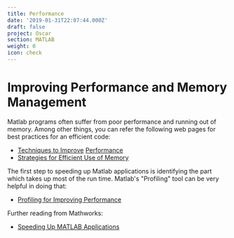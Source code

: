 ```yaml
---
title: Performance
date: '2019-01-31T22:07:44.000Z'
draft: false
project: Oscar
section: MATLAB
weight: 0
icon: check
---
```


# Improving Performance and Memory Management

Matlab programs often suffer from poor performance and running out of memory. Among other things, you can refer the following web pages for best practices for an efficient code:

* [Techniques to Improve](http://www.mathworks.com/help/matlab/matlab_prog/techniques-for-improving-performance.html) [Performance](http://www.mathworks.com/help/matlab/matlab_prog/techniques-for-improving-performance.html)
* [Strategies for Efficient Use of Memory](http://www.mathworks.com/help/matlab/matlab_prog/strategies-for-efficient-use-of-memory.html)

The first step to speeding up Matlab applications is identifying the part which takes up most of the run time. Matlab's "Profiling" tool can be very helpful in doing that:

* [Profiling for Improving Performance](http://www.mathworks.com/help/matlab/matlab_prog/profiling-for-improving-performance.html)

Further reading from Mathworks:

* [Speeding Up MATLAB Applications](http://blogs.mathworks.com/loren/2008/06/25/speeding-up-matlab-applications/)

